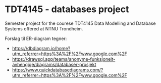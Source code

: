 # TDT4145 - databases project
Semester project for the courese TDT4145 Data Modelling and Database Systems offered at NTNU Trondheim.


Forslag til ER-diagram tegner:
- https://dbdiagram.io/home?utm_referrer=https%3A%2F%2Fwww.google.com%2F
- https://drawsql.app/teams/anonyme-funksjonelt-avhengige/diagrams/databaser-prosjekt
- https://www.quickdatabasediagrams.com/?utm_referrer=https%3A%2F%2Fwww.google.com%2F
